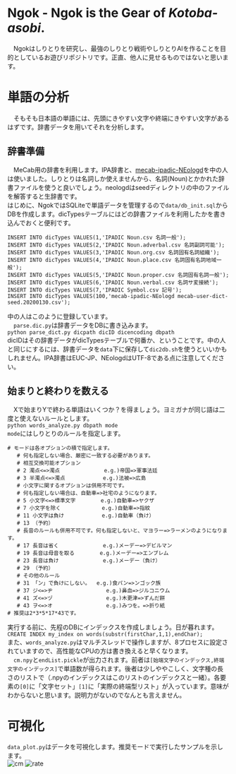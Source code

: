 # Ngok - Ngok is the Gear of *Kotoba-asobi*.
　Ngokはしりとりを研究し、最強のしりとり戦術やしりとりAIを作ることを目的としているお遊びリポジトリです。正直、他人に見せるものではないと思います。
# 単語の分析
　そもそも日本語の単語には、先頭にきやすい文字や終端にきやすい文字があるはずです。辞書データを用いてそれを分析します。
## 辞書準備
　MeCab用の辞書を利用します。IPA辞書と、[mecab-ipadic-NEologd](https://github.com/neologd/mecab-ipadic-neologd)を中の人は使いました。しりとりは名詞しか使えませんから、名詞(Noun)とかかれた辞書ファイルを使うと良いでしょう。neologdはseedディレクトリの中のファイルを解答すると生辞書です。  
 はじめに、NgokではSQLiteで単語データを管理するので```data/db_init.sql```からDBを作成します。dicTypesテーブルにはどの辞書ファイルを利用したかを書き込んでおくと便利です。
```
INSERT INTO dicTypes VALUES(1,'IPADIC Noun.csv 名詞一般');
INSERT INTO dicTypes VALUES(2,'IPADIC Noun.adverbal.csv 名詞副詞可能');
INSERT INTO dicTypes VALUES(3,'IPADIC Noun.org.csv 名詞固有名詞組織');
INSERT INTO dicTypes VALUES(4,'IPADIC Noun.place.csv 名詞固有名詞地域一般');
INSERT INTO dicTypes VALUES(5,'IPADIC Noun.proper.csv 名詞固有名詞一般');
INSERT INTO dicTypes VALUES(6,'IPADIC Noun.verbal.csv 名詞サ変接続');
INSERT INTO dicTypes VALUES(7,'IPADIC Symbol.csv 記号');
INSERT INTO dicTypes VALUES(100,'mecab-ipadic-NEologd mecab-user-dict-seed.20200130.csv');
```
中の人はこのように登録しています。  
　```parse.dic.py```は辞書データをDBに書き込みます。  
 `python parse_dict.py dicpath dicID dicencoding dbpath`  
 dicIDはその辞書データがdicTypesテーブルで何番か、ということです。中の人と同じにするには、辞書データを```data```下に保存して```dic2db.sh```を使うといいかもしれません。IPA辞書はEUC-JP、NEologdはUTF-8である点に注意してください。
## 始まりと終わりを数える
　Xで始まりYで終わる単語はいくつか？を得ましょう。ヨミガナが同じ語は二度と使えないルールとします。  
 `python words_analyze.py dbpath mode`  
 ```mode```にはしりとりのルールを指定します。
 ```
 # モードは各オプションの積で指定します。
    # 何も指定しない場合、厳密に一致する必要があります。    
    # 相互交換可能オプション
    # 2 濁点<=>濁点              e.g.)帝国=>軍事法廷
    # 3 半濁点<=>濁点            e.g.)法被=>広島
    # 小文字に関するオプションは併用不可です。
    # 何も指定しない場合は、自動車=>社宅のようになります。
    # 5 小文字<=>標準文字        e.g.)自動車=>ヤクザ               
    # 7 小文字を除く             e.g.)自動車=>指紋
    # 11 小文字は負け            e.g.)自動車（負け）
    # 13 （予約）
    # 長音のルールも併用不可です。何も指定しないと、マヨラー=>ラーメンのようになります。
    # 17 長音は省く              e.g.)メーデー=>デビルマン
    # 19 長音は母音を取る        e.g.)メーデー=>エンブレム
    # 23 長音は負け              e.g.)メーデー（負け）
    # 29 （予約）
    # その他のルール
    # 31 「ン」で負けにしない。  e.g.)食パン=>ンゴック族
    # 37 ジ<=>ヂ                 e.g.)鼻血=>ジルコニウム
    # 41 ズ<=>ヅ                 e.g.)木更津=>ずんだ餅
    # 43 ヲ<=>オ                 e.g.)みつを。=>折り紙
# 推奨は2*3*5*17*43です。
```
実行する前に、先程のDBにインデックスを作成しましょう。日が暮れます。  
``` CREATE INDEX my_index on words(substr(firstChar,1,1),endChar); ```  
また、```words_analyze.py```はマルチスレッドで操作しますが、8プロセスに設定されていますので、高性能なCPUの方は書き換えると早くなります。  
　`cm.npy`と`endList.pickle`が出力されます。前者は`[始端文字のインデックス,終端文字のインデックス]`で単語数が得られます。後者は少しややこしく、文字種の長さのリストで（.npyのインデックスはこのリストのインデックスと一緒）。各要素の`[0]`に「文字セット」`[1]`に「実際の終端型リスト」が入っています。意味がわからないと思います。説明力がないのでなんとも言えません。
# 可視化
```data_plot.py```はデータを可視化します。推奨モードで実行したサンプルを示します。  
![cm](https://github.com/comradeKamoKamo/Ngok/blob/dev/output_21930/cm.png?raw=true)
![rate](https://github.com/comradeKamoKamo/Ngok/blob/dev/output_21930/rate.png?raw=true)
